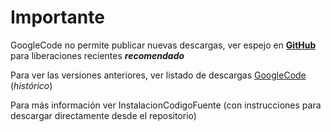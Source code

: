 # Importante #

GoogleCode no permite publicar nuevas descargas, ver espejo en **[GitHub](https://github.com/reingart/pyafipws/releases)** para liberaciones recientes **_recomendado_**

Para ver las versiones anteriores, ver listado de descargas [GoogleCode](https://code.google.com/p/pyafipws/downloads/list) (_histórico_)

Para más información ver InstalacionCodigoFuente (con instrucciones para descargar directamente desde el repositorio)